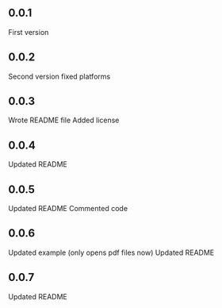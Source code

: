 ## 0.0.1
First version
## 0.0.2
Second version fixed platforms
## 0.0.3
Wrote README file
Added license
## 0.0.4
Updated README
## 0.0.5
Updated README
Commented code
## 0.0.6
Updated example (only opens pdf files now)
Updated README
## 0.0.7
Updated README